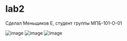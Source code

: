 # lab2
Сделал Меньщиков Е, студент группы МПБ-101-О-01

![image](https://github.com/vIad17/lab2/assets/75485055/afdec629-407b-4a23-b7bd-fedfca0dddbf)
![image](https://github.com/vIad17/lab2/assets/75485055/6eed6337-1ef7-4deb-be5c-bf74138820c3)
![image](https://github.com/vIad17/lab2/assets/75485055/c5d599a6-bdfb-4fe4-b823-42178be71fc8)

